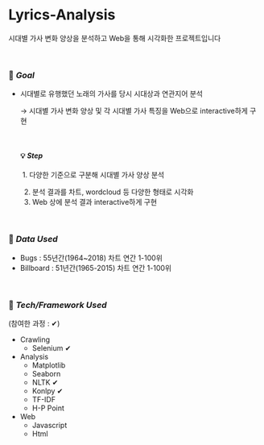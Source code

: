 # Lyrics-Analysis
시대별 가사 변화 양상을 분석하고 Web을 통해 시각화한 프로젝트입니다

<br>

### 🚩 *Goal*

- 시대별로 유행했던 노래의 가사를 당시 시대상과 연관지어 분석

  → 시대별 가사 변화 양상 및 각 시대별 가사 특징을 Web으로 interactive하게 구현

  <br>

  #### 💡 *Step*

  ​	1. 다양한 기준으로 구분해 시대별 가사 양상 분석
  
   	2. 분석 결과를 차트, wordcloud 등 다양한 형태로 시각화
   	3. Web 상에 분석 결과 interactive하게 구현

<br>

### 📁 *Data Used*

- Bugs : 55년간(1964~2018) 차트 연간 1-100위
- Billboard : 51년간(1965-2015) 차트 연간 1-100위

<br>

### 🔑 *Tech/Framework Used*

(참여한 과정 : ✔)

- Crawling
  - Selenium ✔
- Analysis
  - Matplotlib
  - Seaborn
  - NLTK ✔
  - Konlpy ✔
  - TF-IDF
  - H-P Point
- Web
  - Javascript
  - Html
